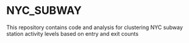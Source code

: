 # NYC_SUBWAY
This repository contains code and analysis for clustering NYC subway station activity levels based on entry and exit counts
